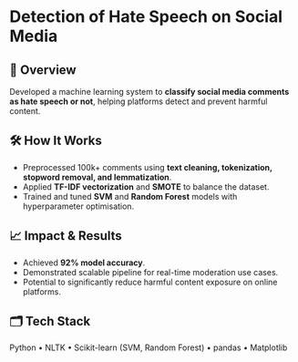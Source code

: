 # Detection of Hate Speech on Social Media

## 📌 Overview  
Developed a machine learning system to **classify social media comments as hate speech or not**, helping platforms detect and prevent harmful content.

## 🛠 How It Works  
- Preprocessed 100k+ comments using **text cleaning, tokenization, stopword removal, and lemmatization**.  
- Applied **TF-IDF vectorization** and **SMOTE** to balance the dataset.  
- Trained and tuned **SVM** and **Random Forest** models with hyperparameter optimisation.  

## 📈 Impact & Results  
- Achieved **92% model accuracy**.  
- Demonstrated scalable pipeline for real-time moderation use cases.  
- Potential to significantly reduce harmful content exposure on online platforms.  

## 🗂 Tech Stack  
Python • NLTK • Scikit-learn (SVM, Random Forest) • pandas • Matplotlib
